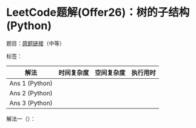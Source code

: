 # LeetCode题解(Offer26)：树的子结构(Python)

题目：[原题链接](https://leetcode-cn.com/problems/shu-de-zi-jie-gou-lcof/)（中等）

标签：

| 解法           | 时间复杂度 | 空间复杂度 | 执行用时 |
| -------------- | ---------- | ---------- | -------- |
| Ans 1 (Python) |            |            |          |
| Ans 2 (Python) |            |            |          |
| Ans 3 (Python) |            |            |          |

解法一（）：

